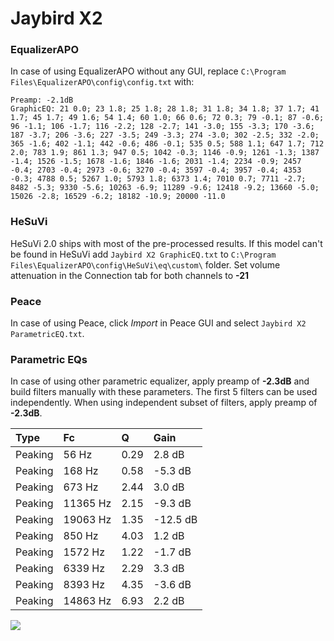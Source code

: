 # Jaybird X2

### EqualizerAPO
In case of using EqualizerAPO without any GUI, replace `C:\Program Files\EqualizerAPO\config\config.txt`
with:
```
Preamp: -2.1dB
GraphicEQ: 21 0.0; 23 1.8; 25 1.8; 28 1.8; 31 1.8; 34 1.8; 37 1.7; 41 1.7; 45 1.7; 49 1.6; 54 1.4; 60 1.0; 66 0.6; 72 0.3; 79 -0.1; 87 -0.6; 96 -1.1; 106 -1.7; 116 -2.2; 128 -2.7; 141 -3.0; 155 -3.3; 170 -3.6; 187 -3.7; 206 -3.6; 227 -3.5; 249 -3.3; 274 -3.0; 302 -2.5; 332 -2.0; 365 -1.6; 402 -1.1; 442 -0.6; 486 -0.1; 535 0.5; 588 1.1; 647 1.7; 712 2.0; 783 1.9; 861 1.3; 947 0.5; 1042 -0.3; 1146 -0.9; 1261 -1.3; 1387 -1.4; 1526 -1.5; 1678 -1.6; 1846 -1.6; 2031 -1.4; 2234 -0.9; 2457 -0.4; 2703 -0.4; 2973 -0.6; 3270 -0.4; 3597 -0.4; 3957 -0.4; 4353 -0.3; 4788 0.5; 5267 1.0; 5793 1.8; 6373 1.4; 7010 0.7; 7711 -2.7; 8482 -5.3; 9330 -5.6; 10263 -6.9; 11289 -9.6; 12418 -9.2; 13660 -5.0; 15026 -2.8; 16529 -6.2; 18182 -10.9; 20000 -11.0
```

### HeSuVi
HeSuVi 2.0 ships with most of the pre-processed results. If this model can't be found in HeSuVi add
`Jaybird X2 GraphicEQ.txt` to `C:\Program Files\EqualizerAPO\config\HeSuVi\eq\custom\` folder.
Set volume attenuation in the Connection tab for both channels to **-21**

### Peace
In case of using Peace, click *Import* in Peace GUI and select `Jaybird X2 ParametricEQ.txt`.

### Parametric EQs
In case of using other parametric equalizer, apply preamp of **-2.3dB** and build filters manually
with these parameters. The first 5 filters can be used independently.
When using independent subset of filters, apply preamp of **-2.3dB**.

| Type    | Fc       |    Q | Gain     |
|:--------|:---------|:-----|:---------|
| Peaking | 56 Hz    | 0.29 | 2.8 dB   |
| Peaking | 168 Hz   | 0.58 | -5.3 dB  |
| Peaking | 673 Hz   | 2.44 | 3.0 dB   |
| Peaking | 11365 Hz | 2.15 | -9.3 dB  |
| Peaking | 19063 Hz | 1.35 | -12.5 dB |
| Peaking | 850 Hz   | 4.03 | 1.2 dB   |
| Peaking | 1572 Hz  | 1.22 | -1.7 dB  |
| Peaking | 6339 Hz  | 2.29 | 3.3 dB   |
| Peaking | 8393 Hz  | 4.35 | -3.6 dB  |
| Peaking | 14863 Hz | 6.93 | 2.2 dB   |

![](https://raw.githubusercontent.com/jaakkopasanen/AutoEq/master/results/rtings/avg/Jaybird%20X2/Jaybird%20X2.png)